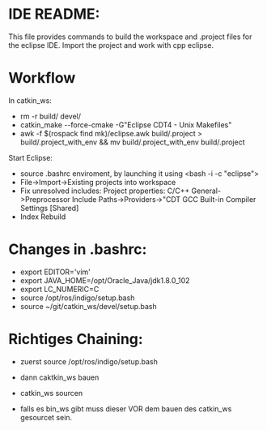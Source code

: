 # IDE README:

This file provides commands to build the workspace and .project files for the eclipse IDE. Import the project and work with cpp eclipse.

# Workflow

In catkin_ws:

 - rm -r  build/ devel/
 - catkin_make --force-cmake -G"Eclipse CDT4 - Unix Makefiles"
 - awk -f $(rospack find mk)/eclipse.awk build/.project > build/.project_with_env && mv build/.project_with_env build/.project

Start Eclipse:

 - source .bashrc enviroment, by launching it using <bash -i -c "eclipse">
 - File->Import->Existing projects into workspace
 - Fix unresolved includes: Project properties: C/C++ General->Preprocessor Include Paths->Providers->"CDT GCC Built-in Compiler Settings [Shared]
 - Index Rebuild

# Changes in .bashrc:

 - export EDITOR='vim'
 - export JAVA_HOME=/opt/Oracle_Java/jdk1.8.0_102
 - export LC_NUMERIC=C
 - source /opt/ros/indigo/setup.bash
 - source ~/git/catkin_ws/devel/setup.bash

# Richtiges Chaining:

 - zuerst source /opt/ros/indigo/setup.bash
 - dann caktkin_ws bauen
 - catkin_ws sourcen

 - falls es bin_ws gibt muss dieser VOR dem bauen des catkin_ws gesourcet sein.

